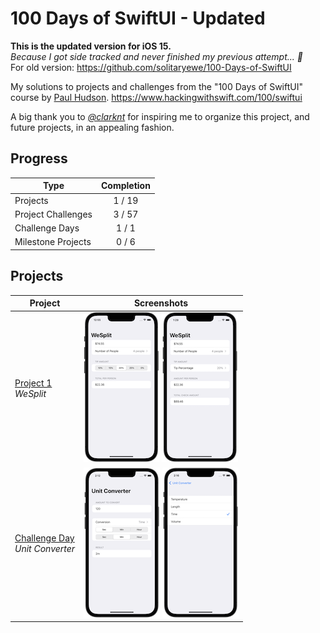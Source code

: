 # 100 Days of SwiftUI - Updated
<b>This is the updated version for iOS 15.</b><br>
<i>Because I got side tracked and never finished my previous attempt... 🫠</i><br>
For old version: https://github.com/solitaryewe/100-Days-of-SwiftUI

My solutions to projects and challenges from the "100 Days of SwiftUI" course by [Paul Hudson](https://github.com/twostraws).
https://www.hackingwithswift.com/100/swiftui

A big thank you to *[@clarknt](https://github.com/clarknt)* for inspiring me to organize this project, and future projects, in an appealing fashion.

## Progress

| Type | Completion |
| -------- | :----: |
| Projects | 1 / 19 |
| Project Challenges | 3 / 57 |
| Challenge Days | 1 / 1 |
| Milestone Projects | 0 / 6 |

## Projects

| Project | Screenshots |
| ------- | ---------- |
| [Project 1](https://github.com/solitaryewe/100-Days-of-SwiftUI-Updated/tree/main/Project-01) <br> *WeSplit* | [![Project 1 - WeSplit](https://github.com/solitaryewe/100-Days-of-SwiftUI-Updated/blob/main/Project-01/Screenshots/project01-small.png)](https://github.com/solitaryewe/100-Days-of-SwiftUI-Updated/blob/main/Project-01/Screenshots/project01-large.png) [![Project 1 (Challenges) - WeSplit](https://github.com/solitaryewe/100-Days-of-SwiftUI-Updated/blob/main/Project-01/Screenshots/project01-challenges-small.png)](https://github.com/solitaryewe/100-Days-of-SwiftUI-Updated/blob/main/Project-01/Screenshots/project01-challenges-large.png) |
| [Challenge Day](https://github.com/solitaryewe/100-Days-of-SwiftUI-Updated/tree/main/Challenge-Day) <br> *Unit Converter* | [![Challenge Day - Unit Converter](https://github.com/solitaryewe/100-Days-of-SwiftUI-Updated/blob/main/Challenge-Day/Screenshots/challenge-day1-small.png)](https://github.com/solitaryewe/100-Days-of-SwiftUI-Updated/blob/main/Challenge-Day/Screenshots/challenge-day1-large.png) [![Challenge Day - Unit Converter](https://github.com/solitaryewe/100-Days-of-SwiftUI-Updated/blob/main/Challenge-Day/Screenshots/challenge-day2-small.png)](https://github.com/solitaryewe/100-Days-of-SwiftUI-Updated/blob/main/Challenge-Day/Screenshots/challenge-day2-large.png) |
